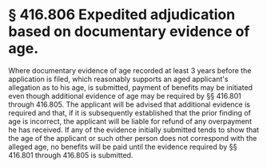 # § 416.806   Expedited adjudication based on documentary evidence of age.

Where documentary evidence of age recorded at least 3 years before the application is filed, which reasonably supports an aged applicant's allegation as to his age, is submitted, payment of benefits may be initiated even though additional evidence of age may be required by §§ 416.801 through 416.805. The applicant will be advised that additional evidence is required and that, if it is subsequently established that the prior finding of age is incorrect, the applicant will be liable for refund of any overpayment he has received. If any of the evidence initially submitted tends to show that the age of the applicant or such other person does not correspond with the alleged age, no benefits will be paid until the evidence required by §§ 416.801 through 416.805 is submitted.




